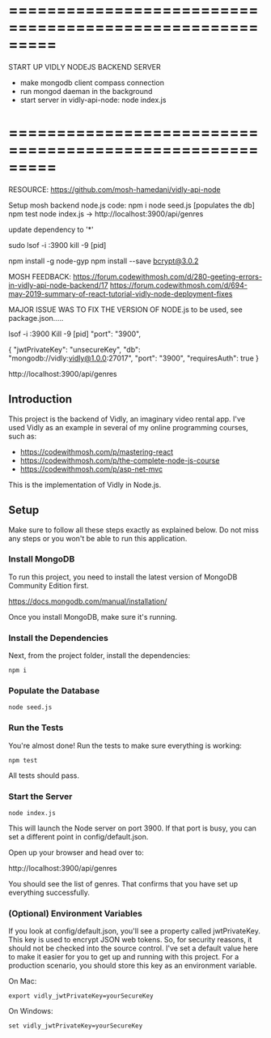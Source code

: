 # =========================================================

START UP VIDLY NODEJS BACKEND SERVER

- make mongodb client compass connection
- run mongod daeman in the background
- start server in vidly-api-node: node index.js

# =========================================================

RESOURCE:
https://github.com/mosh-hamedani/vidly-api-node

Setup mosh backend node.js code:
npm i
node seed.js [populates the db]
npm test
node index.js -> http://localhost:3900/api/genres

update dependency to '\*'

sudo lsof -i :3900
kill -9 [pid]

npm install -g node-gyp
npm install --save bcrypt@3.0.2

MOSH FEEDBACK:
https://forum.codewithmosh.com/d/280-geeting-errors-in-vidly-api-node-backend/17
https://forum.codewithmosh.com/d/694-may-2019-summary-of-react-tutorial-vidly-node-deployment-fixes

MAJOR ISSUE WAS TO FIX THE VERSION OF NODE.js to be used, see package.json.....

lsof -i :3900
Kill -9 [pid]
"port": "3900",

{
"jwtPrivateKey": "unsecureKey",
"db": "mongodb://vidly:vidly@1.0.0:27017",
"port": "3900",
"requiresAuth": true
}

http://localhost:3900/api/genres

## Introduction

This project is the backend of Vidly, an imaginary video rental app. I've used Vidly as an example in several of my online programming courses, such as:

- https://codewithmosh.com/p/mastering-react
- https://codewithmosh.com/p/the-complete-node-js-course
- https://codewithmosh.com/p/asp-net-mvc

This is the implementation of Vidly in Node.js.

## Setup

Make sure to follow all these steps exactly as explained below. Do not miss any steps or you won't be able to run this application.

### Install MongoDB

To run this project, you need to install the latest version of MongoDB Community Edition first.

https://docs.mongodb.com/manual/installation/

Once you install MongoDB, make sure it's running.

### Install the Dependencies

Next, from the project folder, install the dependencies:

    npm i

### Populate the Database

    node seed.js

### Run the Tests

You're almost done! Run the tests to make sure everything is working:

    npm test

All tests should pass.

### Start the Server

    node index.js

This will launch the Node server on port 3900. If that port is busy, you can set a different point in config/default.json.

Open up your browser and head over to:

http://localhost:3900/api/genres

You should see the list of genres. That confirms that you have set up everything successfully.

### (Optional) Environment Variables

If you look at config/default.json, you'll see a property called jwtPrivateKey. This key is used to encrypt JSON web tokens. So, for security reasons, it should not be checked into the source control. I've set a default value here to make it easier for you to get up and running with this project. For a production scenario, you should store this key as an environment variable.

On Mac:

    export vidly_jwtPrivateKey=yourSecureKey

On Windows:

    set vidly_jwtPrivateKey=yourSecureKey
